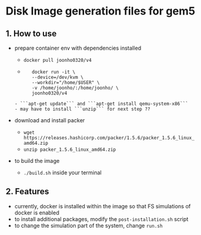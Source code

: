 # Disk Image generation files for gem5

## 1. How to use
- prepare container env with dependencies installed
   - ```docker pull joonho0320/v4```
   - ```
        docker run -it \
        --device=/dev/kvm \
        --workdir="/home/$USER" \
        -v /home/joonho/:/home/joonho/ \
        joonho0320/v4 
    ```
    - ```apt-get update``` and ```apt-get install qemu-system-x86```
    - may have to install ```unzip``` for next step ??

- download and install packer
    - ```wget https://releases.hashicorp.com/packer/1.5.6/packer_1.5.6_linux_amd64.zip```
    - ```unzip packer_1.5.6_linux_amd64.zip```

- to build the image
    - ```./build.sh``` inside your terminal

## 2. Features
- currently, docker is installed within the image so that FS simulations of docker is enabled
- to install additional packages, modify the ```post-installation.sh``` script
- to change the simulation part of the system, change ```run.sh```

